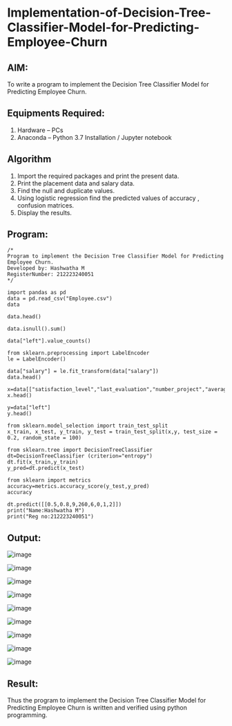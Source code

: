 # Implementation-of-Decision-Tree-Classifier-Model-for-Predicting-Employee-Churn

## AIM:
To write a program to implement the Decision Tree Classifier Model for Predicting Employee Churn.

## Equipments Required:
1. Hardware – PCs
2. Anaconda – Python 3.7 Installation / Jupyter notebook

## Algorithm
1. Import the required packages and print the present data.
2. Print the placement data and salary data.
3. Find the null and duplicate values.
4. Using logistic regression find the predicted values of accuracy , confusion matrices.
5. Display the results.

## Program:
```
/*
Program to implement the Decision Tree Classifier Model for Predicting Employee Churn.
Developed by: Hashwatha M
RegisterNumber: 212223240051
*/
```
```
import pandas as pd
data = pd.read_csv("Employee.csv")
data

data.head()

data.isnull().sum()

data["left"].value_counts()

from sklearn.preprocessing import LabelEncoder
le = LabelEncoder()

data["salary"] = le.fit_transform(data["salary"])
data.head()

x=data[["satisfaction_level","last_evaluation","number_project","average_montly_hours","time_spend_company","Work_accident","promotion_last_5years","salary"]]
x.head()

y=data["left"]
y.head()

from sklearn.model_selection import train_test_split
x_train, x_test, y_train, y_test = train_test_split(x,y, test_size = 0.2, random_state = 100)

from sklearn.tree import DecisionTreeClassifier
dt=DecisionTreeClassifier (criterion="entropy")
dt.fit(x_train,y_train)
y_pred=dt.predict(x_test)

from sklearn import metrics
accuracy=metrics.accuracy_score(y_test,y_pred)
accuracy

dt.predict([[0.5,0.8,9,260,6,0,1,2]])
print("Name:Hashwatha M")
print("Reg no:212223240051")

```
## Output:

![image](https://github.com/user-attachments/assets/62e3607f-a01d-4d1e-8c97-b14f83f4efe4)

![image](https://github.com/user-attachments/assets/b3b4577a-b0f7-4ea7-a486-d0abd2e1b341)

![image](https://github.com/user-attachments/assets/9d7c3f38-cc62-418e-9d93-e9df46f3679d)

![image](https://github.com/user-attachments/assets/df8aa6a6-69c8-4a9a-85d0-0e701a375d78)

![image](https://github.com/user-attachments/assets/574b4063-5e49-4026-8d89-25dd1d6ae106)

![image](https://github.com/user-attachments/assets/1bc0f440-ab84-4fcb-b22c-36ebef345f19)

![image](https://github.com/user-attachments/assets/e082f996-855c-437d-b9dc-171605c6ceff)

![image](https://github.com/user-attachments/assets/1be9e773-abd7-49bf-b2ea-f9b7a28f419a)

![image](https://github.com/user-attachments/assets/3170e7e1-30b9-4fcc-b0c2-f883464a6ae8)


## Result:
Thus the program to implement the  Decision Tree Classifier Model for Predicting Employee Churn is written and verified using python programming.
